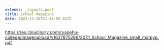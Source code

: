 ```yaml
---
extends: _layouts.post
title: School Magazine
date: 2021-11-25T21:18:58.947Z
---
```

<https://res.cloudinary.com/ruapehu-college/image/upload/v1637875296/2021_School_Magazine_small_mxtpyp.pdf>

